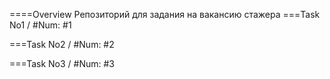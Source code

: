====Overview
Репозиторий для задания на  вакансию стажера
===Task No1 / \#Num: #1


===Task No2 / \#Num: #2


===Task No3 / \#Num: #3